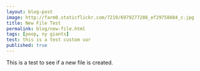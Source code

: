 ```yaml
---
layout: blog-post
image: http://farm8.staticflickr.com/7219/6979277288_ef29758884_c.jpg
title: New File Test
permalink: blog/new-file.html
tags: [poop, ny giants]
test: this is a test custom var
published: true
---
```


This is a test to see if a new file is created.